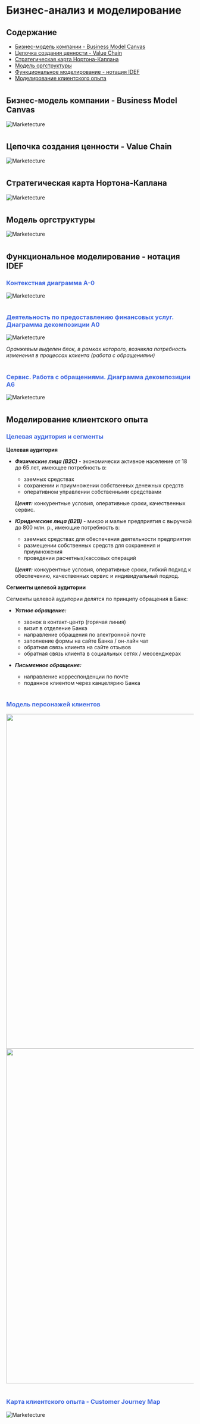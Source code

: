 # Бизнес-анализ и моделирование

## **Содержание**
- [Бизнес-модель компании - Business Model Canvas](#бизнес-модель-компании---business-model-canvas)  
- [Цепочка создания ценности - Value Chain](#цепочка-создания-ценности---value-chain)  
- [Стратегическая карта Нортона-Каплана](#стратегическая-карта-нортона-каплана)  
- [Модель оргструктуры](#модель-оргструктуры)
- [Функциональное моделирование - нотация IDEF](#функциональное-моделирование---нотация-idef)  
- [Моделирование клиентского опыта](#моделирование-клиентского-опыта)  
#

## **Бизнес-модель компании - Business Model Canvas**
![Marketecture](..\images\bmc.jpg)
#
## **Цепочка создания ценности - Value Chain**
![Marketecture](..\images\vc.jpg)
#
## **Стратегическая карта Нортона-Каплана**
![Marketecture](..\images\nk.png)
#
## **Модель оргструктуры**
![Marketecture](..\images\SC.png)
#
## **Функциональное моделирование - нотация IDEF**
### <span style="color: royalblue">**Контекстная диаграмма А-0**</span> 
![Marketecture](..\images\IDEF_A-0.png)
#
### <span style="color: royalblue">**Деятельность по предоставлению финансовых услуг. Диаграмма декомпозиции А0**</span>
![Marketecture](..\images\IDEF_A0.png)


*Оранжевым выделен блок, в рамках которого, возникла потребность изменения в процессах клиента (работа с обращениями)* 
#

### <span style="color: royalblue">**Сервис. Работа с обращениями. Диаграмма декомпозиции А6**</span>
![Marketecture](..\images\IDEF_A6.png)
#

## **Моделирование клиентского опыта**
### <span style="color: royalblue">**Целевая аудитория и сегменты**</span>

**Целевая аудитория**

- ***Физические лица (B2C)*** - экономически активное население от 18 до 65 лет, имеющее потребность в:

    - заемных средствах
    - сохранении и приумножении собственных денежных средств
    - оперативном управлении собственными средствами

     ***Ценят:*** конкурентные условия, оперативные сроки, качественных сервис.
</p>

- ***Юридические лица (B2B)*** - микро и малые предприятия с выручкой до 800 млн. р., имеющие потребность в:

    - заемных средствах для обеспечения деятельности предприятия
    - размещении собственных средств для сохранения и приумножения
    - проведении расчетных/кассовых операций
    
    ***Ценят:*** конкурентные условия, оперативные сроки, гибкий подход к обеспечению, качественных сервис и индивидуальный подход.

**Сегменты целевой аудитории**

Сегменты целевой аудитории делятся по принципу обращения в Банк:

- ***Устное обращение:***

    - звонок в контакт-центр (горячая линия)
    - визит в отделение Банка
    - направление обращения по электронной почте
    - заполнение формы на сайте Банка / он-лайн чат
    - обратная связь клиента на сайте отзывов
    - обратная связь клиента в социальных сетях / мессенджерах
</p>

- ***Письменное обращение:***

    - направление корреспонденции по почте
    - поданное клиентом через канцелярию Банка
#


### <span style="color: royalblue">**Модель персонажей клиентов**</span>




<img width="900" src="..\images\Persona_B2B.png"> 
<img width="900" src="..\images\Persona_B2С.png"> 
</p>

#

### <span style="color: royalblue">**Карта клиентского опыта - Customer Journey Map**</span>

![Marketecture](..\images\CjmPB2B.png)
#
